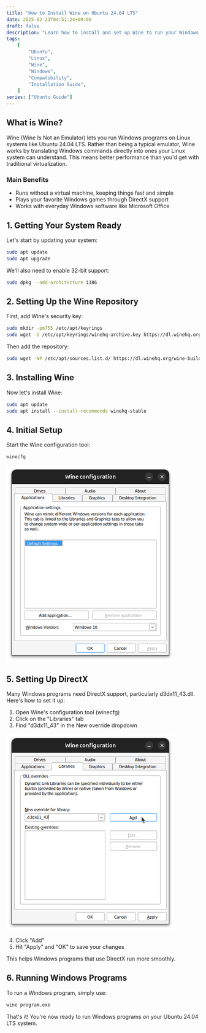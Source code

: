 ```yaml
---
title: "How to Install Wine on Ubuntu 24.04 LTS"
date: 2025-02-23T04:51:24+09:00
draft: false
description: "Learn how to install and set up Wine to run your Windows programs smoothly on Ubuntu 24.04 LTS"
tags:
    [
        "Ubuntu",
        "Linux",
        "Wine",
        "Windows",
        "Compatibility",
        "Installation Guide",
    ]
series: ["Ubuntu Guide"]
---
```


## What is Wine?

Wine (Wine Is Not an Emulator) lets you run Windows programs on Linux systems like Ubuntu 24.04 LTS. Rather than being a typical emulator, Wine works by translating Windows commands directly into ones your Linux system can understand. This means better performance than you'd get with traditional virtualization.

### Main Benefits

-   Runs without a virtual machine, keeping things fast and simple
-   Plays your favorite Windows games through DirectX support
-   Works with everyday Windows software like Microsoft Office

## 1. Getting Your System Ready

Let's start by updating your system:

```bash
sudo apt update
sudo apt upgrade
```

We'll also need to enable 32-bit support:

```bash
sudo dpkg --add-architecture i386
```

## 2. Setting Up the Wine Repository

First, add Wine's security key:

```bash
sudo mkdir -pm755 /etc/apt/keyrings
sudo wget -O /etc/apt/keyrings/winehq-archive.key https://dl.winehq.org/wine-builds/winehq.key
```

Then add the repository:

```bash
sudo wget -NP /etc/apt/sources.list.d/ https://dl.winehq.org/wine-builds/ubuntu/dists/$(lsb_release -sc)/winehq-$(lsb_release -sc).sources
```

## 3. Installing Wine

Now let's install Wine:

```bash
sudo apt update
sudo apt install --install-recommends winehq-stable
```

## 4. Initial Setup

Start the Wine configuration tool:

```bash
winecfg
```

![Wine Configuration Screen](image-2.png)

## 5. Setting Up DirectX

Many Windows programs need DirectX support, particularly d3dx11_43.dll. Here's how to set it up:

1. Open Wine's configuration tool (winecfg)
2. Click on the "Libraries" tab
3. Find "d3dx11_43" in the New override dropdown

![Wine Configuration Screen](image-3.png)

4. Click "Add"
5. Hit "Apply" and "OK" to save your changes

This helps Windows programs that use DirectX run more smoothly.

## 6. Running Windows Programs

To run a Windows program, simply use:

```bash
wine program.exe
```

That's it! You're now ready to run Windows programs on your Ubuntu 24.04 LTS system.
